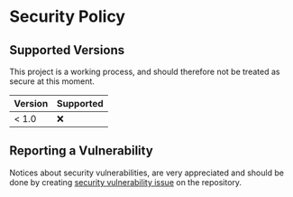# Security Policy

## Supported Versions

This project is a working process, and should therefore not be treated as secure at this moment.

| Version | Supported          |
| ------- | ------------------ |
| < 1.0   | :x:                |

## Reporting a Vulnerability

Notices about security vulnerabilities, are very appreciated and should be done by creating [security vulnerability issue](https://github.com/tobias-z/db-cluster/security/advisories/new) on the repository.
